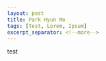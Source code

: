 ```yaml
---
layout: post
title: Park Hyun Mo
tags: [Test, Lorem, Ipsum]
excerpt_separator: <!--more-->
---
```


test